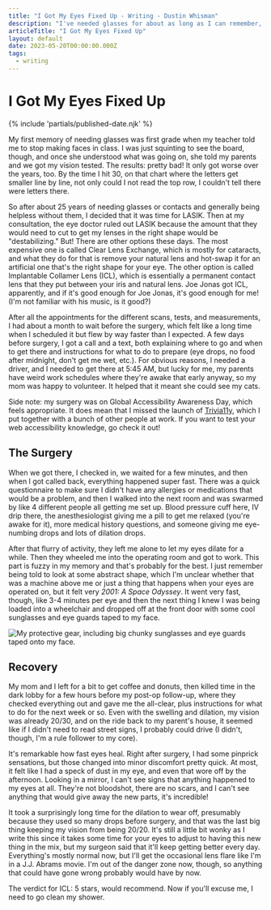 ```yaml
---
title: "I Got My Eyes Fixed Up - Writing - Dustin Whisman"
description: "I've needed glasses for about as long as I can remember, so I finally went through with a semi-permanent fix for my terrible, terrible vision."
articleTitle: "I Got My Eyes Fixed Up"
layout: default
date: 2023-05-20T00:00:00.000Z
tags:
  - writing
---
```


# I Got My Eyes Fixed Up

{% include 'partials/published-date.njk' %}

My first memory of needing glasses was first grade when my teacher told me to stop making faces in class. I was just squinting to see the board, though, and once she understood what was going on, she told my parents and we got my vision tested. The results: pretty bad! It only got worse over the years, too. By the time I hit 30, on that chart where the letters get smaller line by line, not only could I not read the top row, I couldn't tell there were letters there.

So after about 25 years of needing glasses or contacts and generally being helpless without them, I decided that it was time for LASIK. Then at my consultation, the eye doctor ruled out LASIK because the amount that they would need to cut to get my lenses in the right shape would be "destabilizing." But! There are other options these days. The most expensive one is called Clear Lens Exchange, which is mostly for cataracts, and what they do for that is remove your natural lens and hot-swap it for an artificial one that's the right shape for your eye. The other option is called Implantable Collamer Lens (ICL), which is essentially a permanent contact lens that they put between your iris and natural lens. Joe Jonas got ICL, apparently, and if it's good enough for Joe Jonas, it's good enough for me! (I'm not familiar with his music, is it good?)

After all the appointments for the different scans, tests, and measurements, I had about a month to wait before the surgery, which felt like a long time when I scheduled it but flew by way faster than I expected. A few days before surgery, I got a call and a text, both explaining where to go and when to get there and instructions for what to do to prepare (eye drops, no food after midnight, don't get me wet, etc.). For obvious reasons, I needed a driver, and I needed to get there at 5:45 AM, but lucky for me, my parents have weird work schedules where they're awake that early anyway, so my mom was happy to volunteer. It helped that it meant she could see my cats.

Side note: my surgery was on Global Accessibility Awareness Day, which feels appropriate. It does mean that I missed the launch of [Trivia11y](https://trivia11y.com), which I put together with a bunch of other people at work. If you want to test your web accessibility knowledge, go check it out!

## The Surgery

When we got there, I checked in, we waited for a few minutes, and then when I got called back, everything happened super fast. There was a quick questionnaire to make sure I didn't have any allergies or medications that would be a problem, and then I walked into the next room and was swarmed by like 4 different people all getting me set up. Blood pressure cuff here, IV drip there, the anesthesiologist giving me a pill to get me relaxed (you're awake for it), more medical history questions, and someone giving me eye-numbing drops and lots of dilation drops.

After that flurry of activity, they left me alone to let my eyes dilate for a while. Then they wheeled me into the operating room and got to work. This part is fuzzy in my memory and that's probably for the best. I just remember being told to look at some abstract shape, which I'm unclear whether that was a machine above me or just a thing that happens when your eyes are operated on, but it felt very _2001: A Space Odyssey_. It went very fast, though, like 3-4 minutes per eye and then the next thing I knew I was being loaded into a wheelchair and dropped off at the front door with some cool sunglasses and eye guards taped to my face.

![My protective gear, including big chunky sunglasses and eye guards taped onto my face.](/images/real-cool-dude.jpg)

## Recovery

My mom and I left for a bit to get coffee and donuts, then killed time in the dark lobby for a few hours before my post-op follow-up, where they checked everything out and gave me the all-clear, plus instructions for what to do for the next week or so. Even with the swelling and dilation, my vision was already 20/30, and on the ride back to my parent's house, it seemed like if I didn't need to read street signs, I probably could drive (I didn't, though, I'm a rule follower to my core).

It's remarkable how fast eyes heal. Right after surgery, I had some pinprick sensations, but those changed into minor discomfort pretty quick. At most, it felt like I had a speck of dust in my eye, and even that wore off by the afternoon. Looking in a mirror, I can't see signs that anything happened to my eyes at all. They're not bloodshot, there are no scars, and I can't see anything that would give away the new parts, it's incredible!

It took a surprisingly long time for the dilation to wear off, presumably because they used so many drops before surgery, and that was the last big thing keeping my vision from being 20/20. It's still a little bit wonky as I write this since it takes some time for your eyes to adjust to having this new thing in the mix, but my surgeon said that it'll keep getting better every day. Everything's mostly normal now, but I'll get the occasional lens flare like I'm in a J.J. Abrams movie. I'm out of the danger zone now, though, so anything that could have gone wrong probably would have by now.

The verdict for ICL: 5 stars, would recommend. Now if you'll excuse me, I need to go clean my shower.
